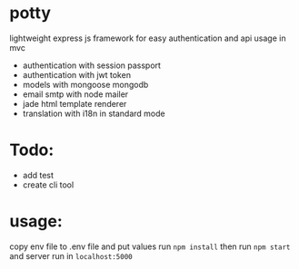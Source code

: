 # potty
lightweight express js framework 
for easy authentication and api usage in mvc

- authentication with session passport
- authentication with jwt token
- models with mongoose mongodb 
- email smtp with node mailer
- jade html template renderer
- translation with i18n in standard mode


# Todo:
- add test
- create cli tool


# usage:
copy env file to .env file and put values 
run `npm install`
then run `npm start` and server run in `localhost:5000`
